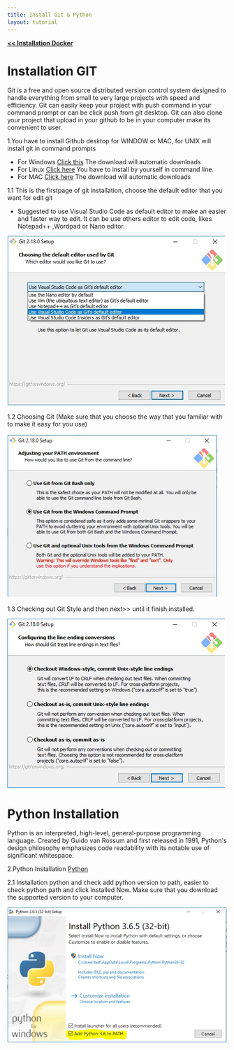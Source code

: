 ```yaml
---
title: Install Git & Python
layout: tutorial
---
```

[**<< Installation Docker**](/dockers/Document.html)
# Installation GIT 
Git is a free and open source distributed version control system designed to handle everything from small to very large projects with speed and efficiency. Git can easily keep your project with push command in your command prompt or can be click push from git desktop. Git can also clone your project that upload in your github to be in your computer make its convenient to user.

1.You have to install Github desktop for WINDOW or MAC, for UNIX will install git in command prompts
- For Windows   [Click this](https://git-scm.com/download/win) The download will automatic downloads
- For Linux     [Click here](https://git-scm.com/download/linux) You have to install by yourself in command line.
- For MAC       [Click here](https://git-scm.com/download/mac) The download will automatic downloads

1.1 This is the firstpage of git installation, choose the default editor that you want for edit git

- Suggested to use Visual Studio Code as default editor to make an easier and faster way to edit. It can be use others editor to edit code, likes Notepad++ ,Wordpad or Nano editor.

![Firstpage](/assets/git1st.jpg)

1.2 Choosing Git (Make sure that you choose the way that you familiar with to make it easy for you use)

![Git](/assets/git2nd.jpg)

1.3 Checking out Git Style and then next>> until it finish installed.

![GitStyle](/assets/git3rd.jpg)

# Python Installation 
Python is an interpreted, high-level, general-purpose programming language. Created by Guido van Rossum and first released in 1991, Python's design philosophy emphasizes code readability with its notable use of significant whitespace. 

2.Python Installation [Python](https://www.python.org/downloads/windows/)

2.1 Installation python and check add python version to path, easier to check python path and click Installed Now. Make sure that you download the supported version to your computer.

![Python](/assets/python1st.jpg)